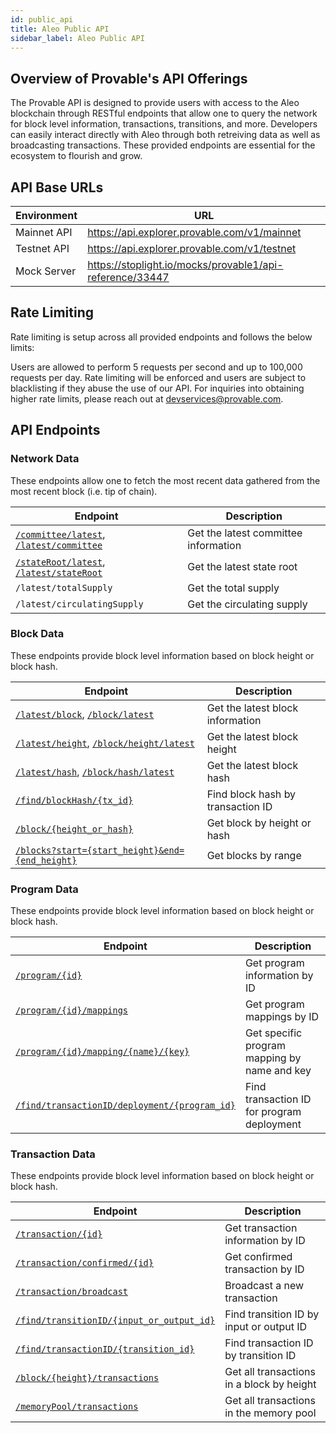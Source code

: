 ```yaml
---
id: public_api
title: Aleo Public API
sidebar_label: Aleo Public API
---
```

## Overview of Provable's API Offerings

The Provable API is designed to provide users with access to the Aleo blockchain through RESTful endpoints that allow one to query the network for block level information, transactions, transitions, and more. Developers can easily interact directly with Aleo through both retreiving data as well as broadcasting transactions. These provided endpoints are essential for the ecosystem to flourish and grow.

## API Base URLs

| Environment | URL |
|-------------|-----|
| Mainnet API | https://api.explorer.provable.com/v1/mainnet |
| Testnet API | https://api.explorer.provable.com/v1/testnet |
| Mock Server | https://stoplight.io/mocks/provable1/api-reference/33447 |

## Rate Limiting
Rate limiting is setup across all provided endpoints and follows the below limits:

Users are allowed to perform 5 requests per second and up to 100,000 requests per day.
Rate limiting will be enforced and users are subject to blacklisting if they abuse the use of our API. For inquiries into obtaining higher rate limits, please reach out at devservices@provable.com.

## API Endpoints

### Network Data
These endpoints allow one to fetch the most recent data gathered from the most recent block (i.e. tip of chain).

| Endpoint | Description |
|----------|-------------|
| [`/committee/latest`](/references/apis/10_get_committee), [`/latest/committee`](/references/apis/10_get_committee) | Get the latest committee information |
| [`/stateRoot/latest`](/references/apis/03_get_latest_state_root), [`/latest/stateRoot`](/references/apis/03_get_latest_state_root) | Get the latest state root |
| `/latest/totalSupply` | Get the total supply |
| `/latest/circulatingSupply` | Get the circulating supply |

### Block Data
These endpoints provide block level information based on block height or block hash.

| Endpoint | Description |
|----------|-------------|
| [`/latest/block`](/references/apis/03_get_latest_block), [`/block/latest`](/references/apis/03_get_latest_block) | Get the latest block information |
| [`/latest/height`](/references/apis/01_get_latest_height), [`/block/height/latest`](/references/apis/01_get_latest_height) | Get the latest block height |
| [`/latest/hash`](/references/apis/02_get_latest_hash), [`/block/hash/latest`](/references/apis/02_get_latest_hash) | Get the latest block hash |
| [`/find/blockHash/{tx_id}`](/references/apis/14_find_block_hash) | Find block hash by transaction ID |
| [`/block/{height_or_hash}`](/references/apis/04_get_block) | Get block by height or hash |
| [`/blocks?start={start_height}&end={end_height}`](/references/apis/04_get_blocks) | Get blocks by range |

### Program Data
These endpoints provide block level information based on block height or block hash.

| Endpoint | Description |
|----------|-------------|
| [`/program/{id}`](/references/apis/08_get_program) | Get program information by ID |
| [`/program/{id}/mappings`](/references/apis/11_get_mapping_names) | Get program mappings by ID |
| [`/program/{id}/mapping/{name}/{key}`](/references/apis/12_get_mapping_value) | Get specific program mapping by name and key |
| [`/find/transactionID/deployment/{program_id}`](/references/apis/20_find_transaction_id_from_program_id) | Find transaction ID for program deployment |

### Transaction Data
These endpoints provide block level information based on block height or block hash.

| Endpoint | Description |
|----------|-------------|
| [`/transaction/{id}`](/references/apis/06_get_transaction) | Get transaction information by ID |
| [`/transaction/confirmed/{id}`](/references/apis/18_get_confirmation_status) | Get confirmed transaction by ID |
| [`/transaction/broadcast`](/references/apis/23_transaction_broadcast) | Broadcast a new transaction |
| [`/find/transitionID/{input_or_output_id}`](/references/apis/15_find_transition_id) | Find transition ID by input or output ID |
| [`/find/transactionID/{transition_id}`](/references/apis/21_find_transaction_id_from_transition_id) | Find transaction ID by transition ID |
| [`/block/{height}/transactions`](/references/apis/05_get_block_transactions) | Get all transactions in a block by height |
| [`/memoryPool/transactions`](/references/apis/07_get_memory_pool_transactions) | Get all transactions in the memory pool |